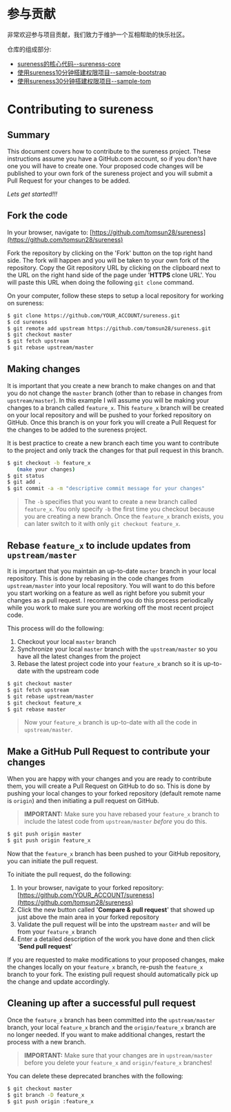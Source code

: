 参与贡献  
=======================================

非常欢迎参与项目贡献，我们致力于维护一个互相帮助的快乐社区。   

仓库的组成部分:  
- [sureness的核心代码--sureness-core](https://github.com/tomsun28/sureness/tree/master/core)  
- [使用sureness10分钟搭建权限项目--sample-bootstrap](https://github.com/tomsun28/sureness/tree/master/sample-bootstrap)  
- [使用sureness30分钟搭建权限项目--sample-tom](https://github.com/tomsun28/sureness/tree/master/sample-tom)

Contributing to sureness
=======================================

Summary
-------
This document covers how to contribute to the sureness project. These instructions assume you have a GitHub.com account, so if you don't have one you will have to create one. Your proposed code changes will be published to your own fork of the sureness project and you will submit a Pull Request for your changes to be added.

_Lets get started!!!_


Fork the code
-------------

In your browser, navigate to: [https://github.com/tomsun28/sureness](https://github.com/tomsun28/sureness)

Fork the repository by clicking on the 'Fork' button on the top right hand side.  The fork will happen and you will be taken to your own fork of the repository.  Copy the Git repository URL by clicking on the clipboard next to the URL on the right hand side of the page under '**HTTPS** clone URL'.  You will paste this URL when doing the following `git clone` command.

On your computer, follow these steps to setup a local repository for working on sureness:

``` bash
$ git clone https://github.com/YOUR_ACCOUNT/sureness.git
$ cd sureness
$ git remote add upstream https://github.com/tomsun28/sureness.git
$ git checkout master
$ git fetch upstream
$ git rebase upstream/master
```


Making changes
--------------

It is important that you create a new branch to make changes on and that you do not change the `master` branch (other than to rebase in changes from `upstream/master`).  In this example I will assume you will be making your changes to a branch called `feature_x`.  This `feature_x` branch will be created on your local repository and will be pushed to your forked repository on GitHub.  Once this branch is on your fork you will create a Pull Request for the changes to be added to the sureness project.

It is best practice to create a new branch each time you want to contribute to the project and only track the changes for that pull request in this branch.

``` bash
$ git checkout -b feature_x
   (make your changes)
$ git status
$ git add .
$ git commit -a -m "descriptive commit message for your changes"
```

> The `-b` specifies that you want to create a new branch called `feature_x`.  You only specify `-b` the first time you checkout because you are creating a new branch.  Once the `feature_x` branch exists, you can later switch to it with only `git checkout feature_x`.


Rebase `feature_x` to include updates from `upstream/master`
------------------------------------------------------------

It is important that you maintain an up-to-date `master` branch in your local repository.  This is done by rebasing in the code changes from `upstream/master` into your local repository.  You will want to do this before you start working on a feature as well as right before you submit your changes as a pull request.  I recommend you do this process periodically while you work to make sure you are working off the most recent project code.

This process will do the following:

1. Checkout your local `master` branch
2. Synchronize your local `master` branch with the `upstream/master` so you have all the latest changes from the project
3. Rebase the latest project code into your `feature_x` branch so it is up-to-date with the upstream code

``` bash
$ git checkout master
$ git fetch upstream
$ git rebase upstream/master
$ git checkout feature_x
$ git rebase master
```

> Now your `feature_x` branch is up-to-date with all the code in `upstream/master`.


Make a GitHub Pull Request to contribute your changes
-----------------------------------------------------

When you are happy with your changes and you are ready to contribute them, you will create a Pull Request on GitHub to do so.  This is done by pushing your local changes to your forked repository (default remote name is `origin`) and then initiating a pull request on GitHub.

> **IMPORTANT:** Make sure you have rebased your `feature_x` branch to include the latest code from `upstream/master` _before_ you do this.

``` bash
$ git push origin master
$ git push origin feature_x
```

Now that the `feature_x` branch has been pushed to your GitHub repository, you can initiate the pull request.

To initiate the pull request, do the following:

1. In your browser, navigate to your forked repository: [https://github.com/YOUR_ACCOUNT/sureness](https://github.com/tomsun28/sureness)
2. Click the new button called '**Compare & pull request**' that showed up just above the main area in your forked repository
3. Validate the pull request will be into the upstream `master` and will be from your `feature_x` branch
4. Enter a detailed description of the work you have done and then click '**Send pull request**'

If you are requested to make modifications to your proposed changes, make the changes locally on your `feature_x` branch, re-push the `feature_x` branch to your fork.  The existing pull request should automatically pick up the change and update accordingly.


Cleaning up after a successful pull request
-------------------------------------------

Once the `feature_x` branch has been committed into the `upstream/master` branch, your local `feature_x` branch and the `origin/feature_x` branch are no longer needed.  If you want to make additional changes, restart the process with a new branch.

> **IMPORTANT:** Make sure that your changes are in `upstream/master` before you delete your `feature_x` and `origin/feature_x` branches!

You can delete these deprecated branches with the following:

``` bash
$ git checkout master
$ git branch -D feature_x
$ git push origin :feature_x
```
